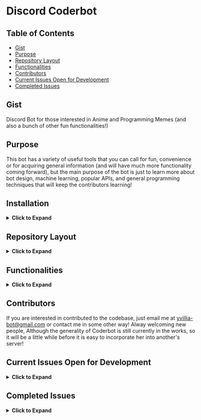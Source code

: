 # Discord Coderbot

## Table of Contents
 - [Gist](https://github.com/nnrogers515/discord-coderbot#gist)
 - [Purpose](https://github.com/nnrogers515/discord-coderbot#purpose)
 - [Repository Layout](https://github.com/nnrogers515/discord-coderbot#repository-layout)
 - [Functionalities](https://github.com/nnrogers515/discord-coderbot#functionalities)
 - [Contributors](https://github.com/nnrogers515/discord-coderbot#contributors)
 - [Current Issues Open for Development](https://github.com/nnrogers515/discord-coderbot#current-issues-open-for-development)
 - [Completed Issues](https://github.com/nnrogers515/discord-coderbot#completed-issues)


## Gist
Discord Bot for those interested in Anime and Programming Memes (and also a bunch of other fun functionalities!)

## Purpose
This bot has a variety of useful tools that you can call for fun, convenience or for acquiring general information (and will have much more functionality coming forward), but the main purpose of the bot is just to learn more about bot design, machine learning, popular APIs, and general programming techniques that will keep the contributors learning!

## Installation

<details>
  <summary> <strong>Click to Expand</strong></summary>
Currently in the process of being generalized. As of the current time, the best way to access Coderbot would be to:

1. Fork this codebase
2. Create a discord bot via the [Developer Portal](https://discord.com/developers/applications) (I recommend [here](https://codeburst.io/discord-bot-tutorial-2020-a8a2e37e347c) for a good and thorough walkthrough!)
3. Give the bot any permissions you want (her @mention functionalities may be buggy unless she has some permissions, but otherwise she works fine for general purpose)
4. Take the bot-id TOKEN from your new application and put it as the "TOKEN" environment variable (either in a .env or as a config variable for hosts such as Heroku), then adjust the IDs within src/coderbot.py to match your channel IDs (found sending a message in discord containing "\#Channel-Name"

<em> However, That Sounds Like a Lot of Work! </em>

We are working to streamline this! We will try to make this as least painful as possible moving forward, but for now, if you are interested in using the bot, and stuck on setting it up, let me know via email to yvillia-bot@gmail.com or in the discussions, and I will do my best to help you!
</details>

## Repository Layout

<details>
  <summary> <strong>Click to Expand</strong></summary>

- .github/ - Contains Workflow and Issue Templates
- src/     - Contains Python Backend for Coderbot
    - bot.py - Classfile for Coderbot. Contains State Information and Discord Client Instance
    - coderbot.py - General Discord Client Event Responses and Commands
    - function.py - Helper Functions and Handlers for Dialogue, Reactions, and Commands
    - redditAPI.py - Initializes a Reddit Instance using Coderbot's Reddit Credentials

- test/    - Contains unit testing for functions
    - test_bot.py - Unit Tests for bot.py Class Functions
    - test_coderbot.py - Unit Tests for coderbot.py Discord Event Handlers
    - test_function.py - Unit Tests for Helper Functions and Handlers
    - test_redditAPI.py - Unit Test of Reddit Instance Initialization

- websrc/  - Contains frontend components for Django Heroku Webapp
    - Still in Development

- .replit - If you want to code on Repl.it
- Dockerfile - If you want to try to containerize Coderbot
- Procfile - For Heroku Worker Dyno (also the commands for local execution)
</details>

## Functionalities

<details>
  <summary> <strong>Click to Expand</strong></summary>

  Sample Functionalities:
  - !Poll - Produces Emote Reactions on Message for Suitible for Polls
  - !Flip or !Coin - Returns "Heads" or "Tails" on Request
  - !Roll #d# - Return the result of dice rolls where the # before the d represents the number of dice thrown (maximum 100 for performance and spam prevention reasons), and the number after the d represents the number of faces on each die.
  - !Help - Displays a List of Commands
  - !Pogchamp @mention ... - Fun Chat Command
  - !Ban @mention ... - Not a Ban but a Punishment!
  - Sleep and Awake Protocols - If you find her to be annoying, simply tell her to sleep with "Oyasumi" and she won't answer commands until woken up with "Ohayo", you can see her current state under her profile in discord
  - Good Bot and Bad Bot, as well as list functionalities will be coming soon, along with a bunch of other features
  - !wiki [article name] - get wikipedia summary of an article
  - !8ball [text] Answer controversial questions
  - !math [expression] Check out https://gamma.sympy.org/ for a list of commands
  - !matex [latex expresion] Do math in the latex format

  For more documentation checkout the Wiki Pages (when they are finished!)
</details>

## Contributors
  If you are interested in contributed to the codebase, just email me at yvillia-bot@gmail.com or contact me in some other way! Alway welcoming new people, Although the generality of Coderbot is still currently in the works, so it will be a little while before it is easy to incorporate her into another's server!

## Current Issues Open for Development

<details>
  <summary> <strong>Click to Expand</strong></summary>

<!-- openIssueTable -->

| Title                                                                                                                           |         Status          |                                                          Assignee                                                          | Body                                                                                                                                                                                                                                                                                                                                                                                                                                                                                                              |
| :------------------------------------------------------------------------------------------------------------------------------ | :---------------------: | :------------------------------------------------------------------------------------------------------------------------: | :---------------------------------------------------------------------------------------------------------------------------------------------------------------------------------------------------------------------------------------------------------------------------------------------------------------------------------------------------------------------------------------------------------------------------------------------------------------------------------------------------------------- |
| <a href="https://github.com/nnrogers515/discord-coderbot/pull/24">Bump aiohttp from 3.7.3 to 3.7.4</a>                          | :eight_spoked_asterisk: |                                                                                                                            | Bumps [aiohttp](https://github.com/aio-libs/aiohttp) from 3.7.3 to 3.7.4.<details>                                                                                                                                                                                                                                                                                                                                                                                                                                |
                                                                                                                                                                                                                                                                                           <summary>Changelog</summary>
                                                                                                                                                                                                                                                                                           <p><em>Sourced from <a href="https://github.com/aio-libs/aiohttp/blob/master/CHANGES.rst">aiohttp's changelog</a>.</em></p>
                                                                                                                                                                                                                                                                                           <blockquote>
                                                                                                                                                                                                                                                                                           <h1>3.7.4 (2021-02-25)</h1>
                                                                                                                                                                                                                                                                                           <h2>Bugfixes</h2>
                                                                                                                                                                                                                                                                                           <ul>
                                                                                                                                                                                                                                                                                           <li>
                                                                                                                                                                                                                                                                                           <p><strong>(SECURITY BUG)</strong> Started preventing open redirects in the
                                                                                                                                                                                                                                                                                           <code>aiohttp.web.normalize_path_middleware</code> middleware. For
                                                                                                                                                                                                                                                                                           more details, see
                                                                                                                                                                                                                                                                                           <a href="https://github.com/aio-libs/aiohttp/security/advisories/GHSA-v6wp-4m6f-gcjg">https://github.com/aio-libs/aiohttp/security/advisories/GHSA-v6wp-4m6f-gcjg</a>.</p>
                                                                                                                                                                                                                                                                                           <p>Thanks to <code>Beast Glatisant &lt;https://github.com/g147&gt;</code>__ for
                                                                                                                                                                                                                                                                                           finding the first instance of this issue and <code>Jelmer Vernooĳ &lt;https://jelmer.uk/&gt;</code>__ for reporting and tracking it down
                                                                                                                                                                                                                                                                                           in aiohttp.
                                                                                                                                                                                                                                                                                           <code>[#5497](https://github.com/aio-libs/aiohttp/issues/5497) &lt;https://github.com/aio-libs/aiohttp/issues/5497&gt;</code>_</p>
                                                                                                                                                                                                                                                                                           </li>
                                                                                                                                                                                                                                                                                           <li>
                                                                                                                                                                                                                                                                                           <p>Fix interpretation difference of the pure-Python and the Cython-based
                                                                                                                                                                                                                                                                                           HTTP parsers construct a <code>yarl.URL</code> object for HTTP request-target.</p>
                                                                                                                                                                                                                                                                                           <p>Before this fix, the Python parser would turn the URI's absolute-path
                                                                                                                                                                                                                                                                                           for <code>//some-path</code> into <code>/</code> while the Cython code preserved it as
                                                                                                                                                                                                                                                                                           <code>//some-path</code>. Now, both do the latter.
                                                                                                                                                                                                                                                                                           <code>[#5498](https://github.com/aio-libs/aiohttp/issues/5498) &lt;https://github.com/aio-libs/aiohttp/issues/5498&gt;</code>_</p>
                                                                                                                                                                                                                                                                                           </li>
                                                                                                                                                                                                                                                                                           </ul>
                                                                                                                                                                                                                                                                                           <hr />
                                                                                                                                                                                                                                                                                           </blockquote>
                                                                                                                                                                                                                                                                                           </details>
                                                                                                                                                                                                                                                                                           <details>
                                                                                                                                                                                                                                                                                           <summary>Commits</summary>
                                                                                                                                                                                                                                                                                           <ul>
                                                                                                                                                                                                                                                                                           <li><a href="https://github.com/aio-libs/aiohttp/commit/0a26acc1de9e1b0244456b7881ec16ba8bb64fc3"><code>0a26acc</code></a> Bump aiohttp to v3.7.4 for a security release</li>
                                                                                                                                                                                                                                                                                           <li><a href="https://github.com/aio-libs/aiohttp/commit/021c416c18392a111225bc7326063dc4a99a5138"><code>021c416</code></a> Merge branch 'ghsa-v6wp-4m6f-gcjg' into master</li>
                                                                                                                                                                                                                                                                                           <li><a href="https://github.com/aio-libs/aiohttp/commit/4ed7c25b537f71c6245bb74d6b20e5867db243ab"><code>4ed7c25</code></a> Bump chardet from 3.0.4 to 4.0.0 (<a href="https://github-redirect.dependabot.com/aio-libs/aiohttp/issues/5333">#5333</a>)</li>
                                                                                                                                                                                                                                                                                           <li><a href="https://github.com/aio-libs/aiohttp/commit/b61f0fdffc887df24244ba7bdfe8567c580240ff"><code>b61f0fd</code></a> Fix how pure-Python HTTP parser interprets <code>//</code></li>
                                                                                                                                                                                                                                                                                           <li><a href="https://github.com/aio-libs/aiohttp/commit/5c1efbc32c46820250bd25440bb7ea96cb05abe9"><code>5c1efbc</code></a> Bump pre-commit from 2.9.2 to 2.9.3 (<a href="https://github-redirect.dependabot.com/aio-libs/aiohttp/issues/5322">#5322</a>)</li>
                                                                                                                                                                                                                                                                                           <li><a href="https://github.com/aio-libs/aiohttp/commit/007507580137efcc0a20391a0792f39b337d9c1a"><code>0075075</code></a> Bump pygments from 2.7.2 to 2.7.3 (<a href="https://github-redirect.dependabot.com/aio-libs/aiohttp/issues/5318">#5318</a>)</li>
                                                                                                                                                                                                                                                                                           <li><a href="https://github.com/aio-libs/aiohttp/commit/5085173d947e6cc01b6daf1aa48fe7698834c569"><code>5085173</code></a> Bump multidict from 5.0.2 to 5.1.0 (<a href="https://github-redirect.dependabot.com/aio-libs/aiohttp/issues/5308">#5308</a>)</li>
                                                                                                                                                                                                                                                                                           <li><a href="https://github.com/aio-libs/aiohttp/commit/5d1a75e68d278c641c90021409f4eb5de1810e5e"><code>5d1a75e</code></a> Bump pre-commit from 2.9.0 to 2.9.2 (<a href="https://github-redirect.dependabot.com/aio-libs/aiohttp/issues/5290">#5290</a>)</li>
                                                                                                                                                                                                                                                                                           <li><a href="https://github.com/aio-libs/aiohttp/commit/6724d0e7a944fd7e3a710dc292d785fa8fe424fd"><code>6724d0e</code></a> Bump pre-commit from 2.8.2 to 2.9.0 (<a href="https://github-redirect.dependabot.com/aio-libs/aiohttp/issues/5273">#5273</a>)</li>
                                                                                                                                                                                                                                                                                           <li><a href="https://github.com/aio-libs/aiohttp/commit/c688451ce31b914c71b11d2ac6c326b0c87e6d1f"><code>c688451</code></a> Removed duplicate timeout parameter in ClientSession reference docs. (<a href="https://github-redirect.dependabot.com/aio-libs/aiohttp/issues/5262">#5262</a>) ...</li>
                                                                                                                                                                                                                                                                                           <li>See full diff in <a href="https://github.com/aio-libs/aiohttp/compare/v3.7.3...v3.7.4">compare view</a></li>
                                                                                                                                                                                                                                                                                           </ul>
                                                                                                                                                                                                                                                                                           </details>
                                                                                                                                                                                                                                                                                           <br />


                                                                                                                                                                                                                                                                                           [![Dependabot compatibility score](https://dependabot-badges.githubapp.com/badges/compatibility_score?dependency-name=aiohttp&package-manager=pip&previous-version=3.7.3&new-version=3.7.4)](https://docs.github.com/en/github/managing-security-vulnerabilities/about-dependabot-security-updates#about-compatibility-scores)

                                                                                                                                                                                                                                                                                           Dependabot will resolve any conflicts with this PR as long as you don't alter it yourself. You can also trigger a rebase manually by commenting `@dependabot rebase`.

                                                                                                                                                                                                                                                                                           [//]: # (dependabot-automerge-start)
                                                                                                                                                                                                                                                                                           [//]: # (dependabot-automerge-end)

                                                                                                                                                                                                                                                                                           ---

                                                                                                                                                                                                                                                                                           <details>
                                                                                                                                                                                                                                                                                           <summary>Dependabot commands and options</summary>
                                                                                                                                                                                                                                                                                           <br />

                                                                                                                                                                                                                                                                                           You can trigger Dependabot actions by commenting on this PR:
                                                                                                                                                                                                                                                                                           - `@dependabot rebase` will rebase this PR
                                                                                                                                                                                                                                                                                           - `@dependabot recreate` will recreate this PR, overwriting any edits that have been made to it
                                                                                                                                                                                                                                                                                           - `@dependabot merge` will merge this PR after your CI passes on it
                                                                                                                                                                                                                                                                                           - `@dependabot squash and merge` will squash and merge this PR after your CI passes on it
                                                                                                                                                                                                                                                                                           - `@dependabot cancel merge` will cancel a previously requested merge and block automerging
                                                                                                                                                                                                                                                                                           - `@dependabot reopen` will reopen this PR if it is closed
                                                                                                                                                                                                                                                                                           - `@dependabot close` will close this PR and stop Dependabot recreating it. You can achieve the same result by closing it manually
                                                                                                                                                                                                                                                                                           - `@dependabot ignore this major version` will close this PR and stop Dependabot creating any more for this major version (unless you reopen the PR or upgrade to it yourself)
                                                                                                                                                                                                                                                                                           - `@dependabot ignore this minor version` will close this PR and stop Dependabot creating any more for this minor version (unless you reopen the PR or upgrade to it yourself)
                                                                                                                                                                                                                                                                                           - `@dependabot ignore this dependency` will close this PR and stop Dependabot creating any more for this dependency (unless you reopen the PR or upgrade to it yourself)
                                                                                                                                                                                                                                                                                           - `@dependabot use these labels` will set the current labels as the default for future PRs for this repo and language
                                                                                                                                                                                                                                                                                           - `@dependabot use these reviewers` will set the current reviewers as the default for future PRs for this repo and language
                                                                                                                                                                                                                                                                                           - `@dependabot use these assignees` will set the current assignees as the default for future PRs for this repo and language
                                                                                                                                                                                                                                                                                           - `@dependabot use this milestone` will set the current milestone as the default for future PRs for this repo and language

                                                                                                                                                                                                                                                                                           You can disable automated security fix PRs for this repo from the [Security Alerts page](https://github.com/nnrogers515/discord-coderbot/network/alerts).

                                                                                                                                                                                                                                                                                           </details>
| <a href="https://github.com/nnrogers515/discord-coderbot/issues/17">Implementing Individual Chatbot Functionalities</a>         | :eight_spoked_asterisk: |                                                                                                                            | Basically utilize ML to have the bot learn from each member, and on command say something that is similar to a given member's speech pattern. This would likely take a while to make, and a very long time to test and make sure that it works properly, but this would be an enjoyable functionality in mimicry!<br /><br /><br />...                                                                                                                                                                            |
| <a href="https://github.com/nnrogers515/discord-coderbot/issues/15">Generalize Coderbot Code to work for any discord server</a> | :eight_spoked_asterisk: |                                                                                                                            | This will likely be the most difficult issue. The idea would be to make it as easy as possible for someone to take the Coderbot code and run a script to fill out the necessary server information and so forth. This may require having calls to a Rest API using a user's credentials to login to discord and pull the information in the server from there, or some other path that would require more research into. Due to how this bot operates it will be a bit difficult to setup<br /><br /><br />...    |
| <a href="https://github.com/nnrogers515/discord-coderbot/issues/14">Update README.md</a>                                        | :eight_spoked_asterisk: | <a href="https://github.com/nnrogers515"><img src="https://avatars.githubusercontent.com/u/38640928?v=4" width="20" /></a> | The README.md needs better instructions for setting up the bot for other servers and other general important information about the repository.<br /><br /><br />...                                                                                                                                                                                                                                                                                                                                               |
| <a href="https://github.com/nnrogers515/discord-coderbot/issues/13">Fix up Git Workflow</a>                                     | :eight_spoked_asterisk: | <a href="https://github.com/nnrogers515"><img src="https://avatars.githubusercontent.com/u/38640928?v=4" width="20" /></a> | Currently, the python workflow doesn't work well with how our repository is setup. I recommend looking at the .github-cli.yaml file, adding security scans and so forth through those tests (for branches outside of master, and maybe add a deploy pipeline).<br /><br /><br />...                                                                                                                                                                                                                               |
| <a href="https://github.com/nnrogers515/discord-coderbot/issues/12">Fill out the Coderbot Wiki</a>                              | :eight_spoked_asterisk: |                                                                                                                            | Our Github has a Wikipage that can be utilized as documentation for the bot functionalities. I would recommend collaborating with whoever is working on issue #7 as it is likely there would be an overlap in documentation for these portions.<br /><br /><br />...                                                                                                                                                                                                                                              |
| <a href="https://github.com/nnrogers515/discord-coderbot/issues/11">Research Alternatives to Heroku</a>                         | :eight_spoked_asterisk: | <a href="https://github.com/nnrogers515"><img src="https://avatars.githubusercontent.com/u/38640928?v=4" width="20" /></a> | While Heroku is great, it is severely limited with just free memberships. This issue involves researching into Alternatives to Heroku, with the main suggestion being AWS.<br /><br /><br />...                                                                                                                                                                                                                                                                                                                   |
| <a href="https://github.com/nnrogers515/discord-coderbot/issues/10">Create Bot Artwork</a>                                      | :eight_spoked_asterisk: |                                                                                                                            | Bot Artwork is currently just a meme of InternetExplorer-chan. It would be cool to have her own artwork or animation instead of a meme picture from my phone.<br /><br />This is really only if there is nothing else to do/someone is interested in doing this, it isn't really coding and requires a lot of time and artistic talent.<br />...                                                                                                                                                                  |
| <a href="https://github.com/nnrogers515/discord-coderbot/issues/9">Upgrade bot to run on docker</a>                             | :eight_spoked_asterisk: |                                                                                                                            | Utilizing Docker and a registry would make it easier to create multiple instances of the bot, should the desire for multiple servers become greater. Plus, it's just good for learning.<br /><br /><br />...                                                                                                                                                                                                                                                                                                      |
| <a href="https://github.com/nnrogers515/discord-coderbot/issues/8">Bot Emotions</a>                                             | :eight_spoked_asterisk: |                                                                                                                            | Currently the bot only has two states, "Asleep" and "Awake." Once chatbot functionalities have been implemented it would be cool to be able to have her switch states to varying emotions (angry, sad, etc...). <br /><br />This task would be to prepare the framework for having multiple states, likely by making changes to the bot.py class.<br />...                                                                                                                                                        |
| <a href="https://github.com/nnrogers515/discord-coderbot/issues/7">Create a Frontend Website for the Bot</a>                    | :eight_spoked_asterisk: |   <a href="https://github.com/RynoXLI"><img src="https://avatars.githubusercontent.com/u/40377123?v=4" width="20" /></a>   | Heroku utilizes a Django python front-end for our bot, which currently is only running a regular worker dyno and not a web dyno. We can create a basic website through Heroku to serve API calls and serve as a monitoring/information gathering site for the bot.<br /><br /><br />...                                                                                                                                                                                                                           |
| <a href="https://github.com/nnrogers515/discord-coderbot/issues/6">Implement a database for chat statistics</a>                 | :eight_spoked_asterisk: |                                                                                                                            | Setup and connect the bot using Heroku's database to hold statistics and collected chat information past the running instance. If there is a preferable database alternative to Heroku, then feel free to research into it and try to set up the bot on there.<br /><br /><br />...                                                                                                                                                                                                                               |
| <a href="https://github.com/nnrogers515/discord-coderbot/issues/5">Figure out Something Cool to do for the Reddit API</a>       | :eight_spoked_asterisk: |                                                                                                                            | The code base for the RedditAPI is already incorporated and functional. Think of something fun to add that the bot can do by pulling from reddit (i.e. daily image posts, statistics, automatically pulling saved posts and posting them, etc...). RedditAPI documentation found [here](https://praw.readthedocs.io/en/latest/code_overview/reddit_instance.html#praw.Reddit).<br /><br />Note: We are utilizing the PRAW library to make API access easier https://asyncpraw.readthedocs.io/en/latest/.<br />... |
| <a href="https://github.com/nnrogers515/discord-coderbot/issues/4">Implement Music Functionality</a>                            | :eight_spoked_asterisk: |                                                                                                                            | This can be anything from playing music on command, to recommending songs that people have been listening to on spotify, or etc... <br /><br /><br />...                                                                                                                                                                                                                                                                                                                                                          |
| <a href="https://github.com/nnrogers515/discord-coderbot/issues/3">Reorganize and Document the Code</a>                         | :eight_spoked_asterisk: |                                                                                                                            | Prettify the code a bit and make things more readable. The more organized you can make it the better, just make sure it works. For proper documentation and file organizations see [Google's Python Style Guide](https://google.github.io/styleguide/pyguide.html).<br /><br /><br />...                                                                                                                                                                                                                          |
| <a href="https://github.com/nnrogers515/discord-coderbot/issues/1">Enable Chatbot ML Features</a>                               | :eight_spoked_asterisk: |                                                                                                                            | Implement a way to train the bot to respond using machine learning. If possible, live-learning while chatting with others would be beneficial to improving her performance.<br /><br /><br />...                                                                                                                                                                                                                                                                                                                  |

<!-- openIssueTable -->

</details>

## Completed Issues

<details>
 <summary> <strong>Click to Expand</strong></summary>

<!-- closedIssueTable -->

| Title                                                                                                                                       |   Status   | Assignee | Body                                                                                                                                                  |
| :------------------------------------------------------------------------------------------------------------------------------------------ | :--------: | :------: | :---------------------------------------------------------------------------------------------------------------------------------------------------- |
| <a href="https://github.com/nnrogers515/discord-coderbot/pull/30">return</a>                                                                | :no_entry: |          |                                                                                                                                                       |
| <a href="https://github.com/nnrogers515/discord-coderbot/pull/29">oops</a>                                                                  | :no_entry: |          |                                                                                                                                                       |
| <a href="https://github.com/nnrogers515/discord-coderbot/pull/28">fix error</a>                                                             | :no_entry: |          |                                                                                                                                                       |
| <a href="https://github.com/nnrogers515/discord-coderbot/pull/27">Ci cd</a>                                                                 | :no_entry: |          |                                                                                                                                                       |
| <a href="https://github.com/nnrogers515/discord-coderbot/pull/26">Ci cd</a>                                                                 | :no_entry: |          |                                                                                                                                                       |
| <a href="https://github.com/nnrogers515/discord-coderbot/pull/25">Ci cd</a>                                                                 | :no_entry: |          |                                                                                                                                                       |
| <a href="https://github.com/nnrogers515/discord-coderbot/pull/23">Ryan web</a>                                                              | :no_entry: |          | Added more web routes.                                                                                                                                |
| <a href="https://github.com/nnrogers515/discord-coderbot/pull/22">Format code</a>                                                           | :no_entry: |          | Added pre-commit to repo. The .`pre-commit-config.yaml` contains black, flake8, isortm check-yaml, end-of-file-fixer, and trailing-whitespace hooks.  |
| <a href="https://github.com/nnrogers515/discord-coderbot/pull/21">Format code</a>                                                           | :no_entry: |          | This branch used precommit to format code, to get this to work do the following. <br /><br />`precommit install`<br />...                             |
| <a href="https://github.com/nnrogers515/discord-coderbot/pull/20">Ryan web</a>                                                              | :no_entry: |          | Providing template flask API, and pyTest                                                                                                              |
| <a href="https://github.com/nnrogers515/discord-coderbot/pull/19">Added flask API with examples and example pytest</a>                      | :no_entry: |          | Added flask api, and added pytest for flask.                                                                                                          |
| <a href="https://github.com/nnrogers515/discord-coderbot/pull/18">Kralinc dev</a>                                                           | :no_entry: |          |                                                                                                                                                       |
| <a href="https://github.com/nnrogers515/discord-coderbot/pull/16">Workflow adjust</a>                                                       | :no_entry: |          | updating workflow                                                                                                                                     |
| <a href="https://github.com/nnrogers515/discord-coderbot/pull/2">Fixed code duplication with good_bot() and error messages. Refactored…</a> | :no_entry: |          | … epicID to serverID. Made reddit API resilient against not existing.                                                                                 |

<!-- closedIssueTable -->

</details>
